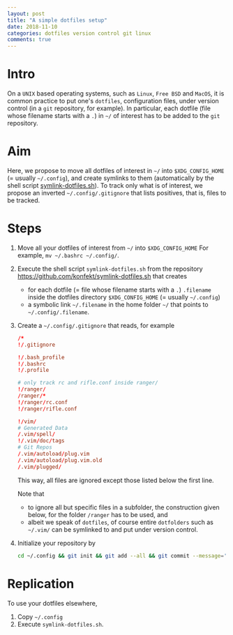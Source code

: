 ```yaml
---
layout: post
title: "A simple dotfiles setup"
date: 2018-11-10
categories: dotfiles version control git linux
comments: true
---
```


# Intro

On a `UNIX` based operating systems, such as `Linux`, `Free BSD` and `MacOS`, it is common practice to put one's `dotfiles`, configuration files, under version control (in a `git` repository, for example).
In particular, each dotfile (file whose filename starts with a `.`) in `~/` of interest has to be added to the `git` repository.

# Aim

Here, we propose to move all dotfiles of interest in `~/` into `$XDG_CONFIG_HOME` (= usually `~/.config`), and create symlinks to them (automatically by the shell script [symlink-dotfiles.sh](https://github.com/konfekt/symlink-dotfiles.sh)).
To track only what is of interest, we propose an inverted `~/.config/.gitignore` that lists positives, that is, files to be tracked.

# Steps

1. Move all your dotfiles of interest from `~/` into `$XDG_CONFIG_HOME`
    For example, `mv ~/.bashrc ~/.config/`.
0. Execute the shell script `symlink-dotfiles.sh` from the repository <https://github.com/konfekt/symlink-dotfiles.sh> that creates

    - for each dotfile (= file whose filename starts with a `.`) `.filename`  inside the dotfiles directory `$XDG_CONFIG_HOME` (= usually `~/.config`)
    - a symbolic link `~/.filename` in the home folder `~/` that points to `~/.config/.filename`.
0. Create a `~/.config/.gitignore` that reads, for example
    
    ```conf
    /*
    !/.gitignore

    !/.bash_profile
    !/.bashrc
    !/.profile

    # only track rc and rifle.conf inside ranger/
    !/ranger/
    /ranger/*
    !/ranger/rc.conf
    !/ranger/rifle.conf

    !/vim/
    # Generated Data
    /.vim/spell/
    !/.vim/doc/tags
    # Git Repos
    /.vim/autoload/plug.vim
    /.vim/autoload/plug.vim.old
    /.vim/plugged/
    ```

    This way, all files are ignored except those listed below the first line.

    Note that

    - to ignore all but specific files in a subfolder, the construction given below, for the folder `/ranger` has to be used, and
    - albeit we speak of `dotfiles`, of course entire `dotfolders` such as `~/.vim/` can be symlinked to and put under version control.

0. Initialize your repository by
    ```sh
    cd ~/.config && git init && git add --all && git commit --message='init'
    ```

# Replication

To use your dotfiles elsewhere,

1. Copy `~/.config`
0. Execute `symlink-dotfiles.sh`.

